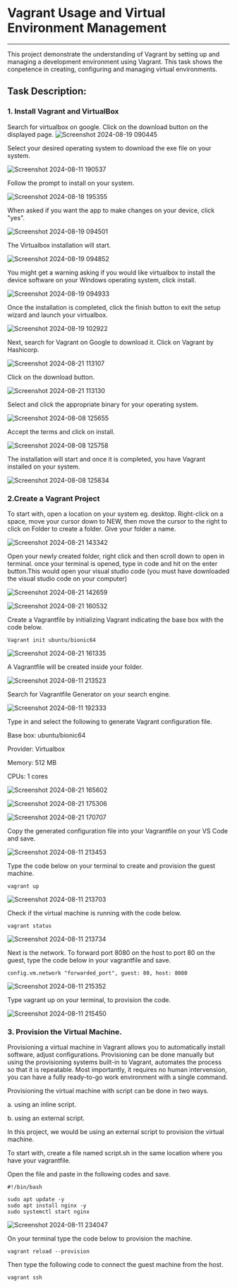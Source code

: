 # Vagrant Usage and Virtual Environment Management
--------------------------------------------------
This project demonstrate the understanding of Vagrant by setting up and managing a development environment using Vagrant. This task shows the conpetence in creating, configuring and managing virtual environments. 
## Task Description:
### 1. Install Vagrant and VirtualBox
   
Search for virtualbox on google. Click on the download button on the displayed page.
 ![Screenshot 2024-08-19 090445](https://github.com/user-attachments/assets/9bb04cb0-928e-4f43-8551-1d0c5ac102c7)

Select your desired operating system to download the exe file on your system.

![Screenshot 2024-08-11 190537](https://github.com/user-attachments/assets/19bd9802-a42d-4347-a214-19a5dafab034)

Follow the prompt to install on your system.

![Screenshot 2024-08-18 195355](https://github.com/user-attachments/assets/0317cf98-2e2e-4081-82cf-516870d3bf27)

When asked if you want the app to make changes on your device, click "yes".

![Screenshot 2024-08-19 094501](https://github.com/user-attachments/assets/194ce982-46e4-42cc-a4e8-379a705bb0d0)

The Virtualbox installation will start.

![Screenshot 2024-08-19 094852](https://github.com/user-attachments/assets/ed51a57b-6676-48aa-af25-366ed8888177)

You might get a warning asking if you would like virtualbox to install the device software on your Windows operating system, click install. 


![Screenshot 2024-08-19 094933](https://github.com/user-attachments/assets/ba7c2330-66a0-45a4-9500-c84ded3ec1fd)

Once the installation is completed, click the finish button to exit the setup wizard and launch your virtualbox.

![Screenshot 2024-08-19 102922](https://github.com/user-attachments/assets/8f4c21cb-82e1-4be6-8a72-2e7237114c21)

Next, search for Vagrant on Google to download it. Click on Vagrant by Hashicorp.

![Screenshot 2024-08-21 113107](https://github.com/user-attachments/assets/ea89efb3-0251-4412-a427-5a7b5957c4f7)

Click on the download button.

![Screenshot 2024-08-21 113130](https://github.com/user-attachments/assets/2f25fed3-d7e6-40be-adb2-af0f49cdc91b)

Select and click the appropriate binary for your operating system.

![Screenshot 2024-08-08 125655](https://github.com/user-attachments/assets/b94f5626-2df4-42ec-a24f-88c6e4d9d6e9)

Accept the terms and click on install.

![Screenshot 2024-08-08 125758](https://github.com/user-attachments/assets/8a543639-f3f6-4edc-9086-6bc00a8c524f)

The installation will start and once it is completed, you have Vagrant installed on your system.

![Screenshot 2024-08-08 125834](https://github.com/user-attachments/assets/72a3286a-1fd2-421d-b90e-9fc8ae4eda0f)

### 2.Create a Vagrant Project 

To start with, open a location on your system eg. desktop. Right-click on a space, move your cursor down to NEW, then move the cursor to the right to click on Folder to create a folder. Give your folder a name.

![Screenshot 2024-08-21 143342](https://github.com/user-attachments/assets/a5ae174f-c5d0-43b2-90bb-35c42f449b10)

Open your newly created folder, right click and then scroll down to open in terminal. once your terminal is opened, type in code and hit on the enter button.This would open your visual studio code (you must have downloaded the visual studio code on your computer)

![Screenshot 2024-08-21 142659](https://github.com/user-attachments/assets/7497015c-d53d-42a3-9f8b-6284df854766)

![Screenshot 2024-08-21 160532](https://github.com/user-attachments/assets/89dd71cb-25d4-4c6e-a2dd-b89364955ea4)

Create a Vagrantfile by initializing Vagrant indicating the base box with the code below.

``` 
Vagrant init ubuntu/bionic64
```
![Screenshot 2024-08-21 161335](https://github.com/user-attachments/assets/24f27a10-0806-44c7-9113-6cc4249bf13d)

A Vagrantfile will be created inside your folder.

![Screenshot 2024-08-11 213523](https://github.com/user-attachments/assets/4c2bc116-b18c-459e-a7e2-4d60b545f642)

Search for Vagrantfile Generator on your search engine.


![Screenshot 2024-08-11 192333](https://github.com/user-attachments/assets/06899ed3-66fe-4c94-8127-b0aaad381774)

Type in and select the following to generate Vagrant configuration file.

Base box: ubuntu/bionic64

Provider: Virtualbox

Memory: 512 MB

CPUs: 1 cores

![Screenshot 2024-08-21 165602](https://github.com/user-attachments/assets/c432af28-52cb-4aff-9dbd-3b9e6bc2f9af)



![Screenshot 2024-08-21 175306](https://github.com/user-attachments/assets/c249ac28-e8c0-43b7-abc3-4105c20ca326)



![Screenshot 2024-08-21 170707](https://github.com/user-attachments/assets/319e089c-2124-4955-9df6-3f7d90281030)

Copy the generated configuration file into your Vagrantfile on your VS Code and save.

![Screenshot 2024-08-11 213453](https://github.com/user-attachments/assets/05472675-8432-4a27-a512-41dc7ba8e370)

Type the code below on your terminal to create and provision the guest machine.

```
vagrant up
 ```

![Screenshot 2024-08-11 213703](https://github.com/user-attachments/assets/cf0d6497-e1a5-49e4-ac77-5ef7c27fc027)

Check if the virtual machine is running with the code below.

```
vagrant status
```
![Screenshot 2024-08-11 213734](https://github.com/user-attachments/assets/eeb4ab86-6c3f-4d28-9d91-4990a67e96d5)

Next is the network. To forward port 8080 on the host to port 80 on the guest, type the code below in your vagrantfile and save.

```
config.vm.network "forwarded_port", guest: 80, host: 8080
```

![Screenshot 2024-08-11 215352](https://github.com/user-attachments/assets/bfcbbca6-e11b-4115-abb5-a1fdc4dded35)

Type vagrant up on your terminal, to provision the code.

![Screenshot 2024-08-11 215450](https://github.com/user-attachments/assets/8438b3b6-9476-4696-995d-5e51dc49683f)

### 3. Provision the Virtual Machine.

Provisioning a virtual machine in Vagrant allows you to automatically install software, adjust configurations. Provisioning can be done manually but using the provisioning systems built-in to Vagrant, automates the process so that it is repeatable. Most importantly, it requires no human intervension, you can have a fully ready-to-go work environment with a single command.

Provisioning the virtual machine with script can be done in two ways.

a. using an inline script.

b. using an external script. 

In this project, we would be using an external script to provision the virtual machine.

To start with, create a file named script.sh in the same location where you have your vagrantfile.

Open the file and paste in the following codes and save.

```
#!/bin/bash

sudo apt update -y
sudo apt install nginx -y
sudo systemctl start nginx
```
![Screenshot 2024-08-11 234047](https://github.com/user-attachments/assets/9b27502e-68fd-415f-8197-1717b96da2a5)

On your terminal type the code below to provision the machine.

```
vagrant reload --provision
```

Then type the following code to connect the guest machine from the host.

```
vagrant ssh
```




















